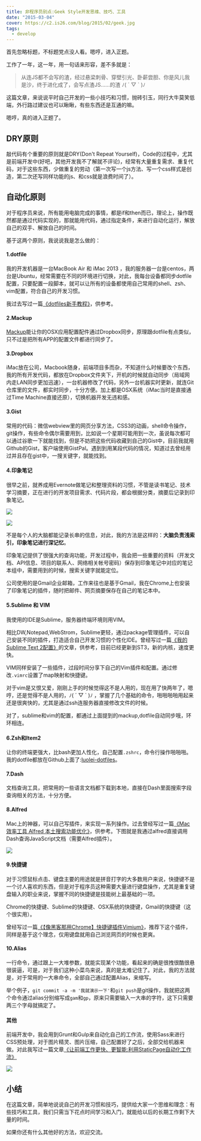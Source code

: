 ```yaml
---
title: 非程序员别点:Geek Style开发思维、技巧、工具
date: "2015-03-04"
cover: https://c2.is26.com/blog/2015/02/geek.jpg
tags:
  - develop
---
```


首先忽略标题，不标题党点没人看。嗯哼，进入正题。

工作了一年，这一年，用一句话来形容，差不多就是：

> 从连JS都不会写的渣，经过悬梁刺骨、穿壁引光、卧薪尝胆、你是风儿我是沙，终于进化成了，会写点渣JS……的渣 ﾉ( ´ ▽ \` )ﾉ

这篇文章，来说说平时自己开发的一些小技巧和习惯，抛砖引玉，同行大牛莫笑低端，外行路过建议也可以瞅瞅，有些东西还是互通的嘛。

嗯哼，真的进入正题了。

## DRY原则

敲代码有个重要的原则就是DRY(Don't Repeat Yourself)，Code的过程中，尤其是前端开发中(好吧，其他开发我不了解就不评论)，经常有大量重复需求、重复代码，对于这些东西，少做重复的劳动（第一次写一个js方法、写一个css样式是创造，第二次还写同样功能的js、和css就是浪费时间了）。

## 自动化原则

对于程序员来说，所有能用电脑完成的事情，都是if和then而已，理论上，操作既然都是通过代码实现的，那就能用代码，通过指定条件，来进行自动化运行，解放自己的双手、解放自己的时间。

基于这两个原则，我说说我是怎么做的：

#### 1.dotfile

我的开发机器是一台MacBook Air 和 iMac 2013 ，我的服务器一台是centos，两台是Ubuntu，经常需要在不同的环境进行切换，对此，我每台设备都同步dotfile配置，只要配置一段脚本，就可以让所有的设备都使用自己常用的shell、zsh、vim配置，符合自己的开发习惯。

我过去写过一篇[《dotfiles新手教程》](https://luolei.org/dotfiles-tutorial/)，供参考。

#### 2.Mackup

[Mackup](https://github.com/lra/mackup)能让你的OSX应用配置配件通过Dropbox同步，原理跟dotfile有点类似，只不过是把所有APP的配置文件都进行同步了。

#### 3.Dropbox

iMac放在公司，Macbook随身，前端项目多而杂，不知道什么时候要改个东西，我的所有开发代码，都放在Dropbox文件夹下，开机的时候就自动同步（局域网内走LAN同步更加迅速），一台机器修改了代码，另外一台机器实时更新，就连Git仓库里的文件，都实时同步，十分方便。加上都是OSX系统（iMac当时是直接通过Time Machine直接还原），切换机器开发无违和感。

#### 3.Gist

常用的代码：微信webview里的网页分享方法，CSS3的动画，shell命令操作，git操作，有些命令偶尔需要用到，比如说一个星期可能用到一次，虽说每次都可以通过谷歌一下就能找到，但是不妨把这些代码收藏到自己的Gist中，目前我就用Github的Gist，客户端使用GistPal。遇到到用某段代码的情况，知道过去曾经用过并且存在gist中，一搜关键字，就能找到。

#### 4.印象笔记

很早之前，就养成用Evernote做笔记和整理资料的习惯，不管是读书笔记、技术学习摘要，正在进行的开发项目需求、代码片段，都会根据分类，摘要后记录到印象笔记。

![](https://c2.is26.com/blog/2015/02/yxbj.png)

![](https://c2.is26.com/blog/2015/02/yxbj2.png)

不是每个人的大脑都能记录长串的信息，对此，我的方法是这样的：**大脑负责浅索引，印象笔记进行深记忆**。

印象笔记提供了很强大的查询功能，开发过程中，我会把一些重要的资料（开发文档、API信息、项目的联系人、网络相关帐号密码）保存到印象笔记中对应的笔记本组中，需要用到的时候，搜索关键字就能定位。

公司使用的是Gmail企业邮箱，工作来往也是基于Gmail，我在Chrome上也安装了印象笔记的插件，随时把邮件、网页摘要保存在自己的笔记本中。

#### 5.Sublime 和 VIM

我使用的IDE是Sublime，服务器终端环境则用VIM。

相比DW,Notepad,WebStrom，Sublime更轻，通过package管理插件，可以自己安装不同的插件，打造适合自己开发习惯的个性化IDE。曾经写过一篇[《我的Sublime Text 2配置》](https://luolei.org/sublime-text-config/)的文章，供参考，目前已经更新到ST3，新的内核，速度更快。

VIM同样安装了一些插件，过段时间分享下自己的Vim插件和配置。通过修改`.vimrc`设置了map映射和快捷键。

对于vim是又恨又爱，刚刚上手的时候觉得这不是人用的，现在用了快两年了，嗯哼，还是觉得不是人用的，ﾉ( ´ ▽ \` )ﾉ ，掌握了几个基础的命令，啪啪啪啪用起来还是很爽快的，尤其是通过ssh连服务器直接修改文件的时候。

对了，sublime和vim的配置，都通过上面提到的mackup,dotfile自动同步哦，环环相连。

#### 6.Zsh和Item2

让你的终端更强大，比bash更加人性化，自己配置`.zshrc`，命令行操作啪啪啪。我的dotfile都放在Github上面了:[luolei-dotfiles](https://github.com/foru17/luolei-dotfiles)。

#### 7.Dash

文档查询工具，把常用的一些语言文档都下载到本地，直接在Dash里面搜索字段查询相关的方法，十分方便。

#### 8.Alfred

Mac上的神器，可以自己写插件，来实现一系列操作。过去曾经写过一篇[《Mac效率工具 Alfred 本土搜索功能优化》](https://luolei.org/mac-alfred/)，供参考。下图就是我通过alfred直接调用Dash查询JavaScript文档（需要Alfred插件）。

![](https://c2.is26.com/blog/2015/02/alfred.png)

#### 9.快捷键

对于习惯鼠标点击、键盘主要的用途就是拼音打字的大多数用户来说，快捷键不是一个讨人喜欢的东西，但是对于程序员这种需要大量进行键盘操作，尤其是重复键盘输入的职业来说，掌握不同的快捷键是技能树上最基础的一项。

Chrome的快捷键、Sublime的快捷键、OSX系统的快捷键，Gmail的快捷键（这个很实用）。

曾经写过一篇[《【像黑客那用Chrome】快捷键插件Vimium》](https://luolei.org/chrome-vimium/)，推荐下这个插件，同样是基于这个理念，仅用键盘就用自己浏览网页的时候也更爽。

#### 10.Alias

一行命令，通过跟上一大堆参数，就能实现某个功能，看起来的确是很拽很酷很悬很装逼，可是，对于我们这种小菜鸟来说，真的是太难记住了。对此，我的方法就是，对于常用的一大串命令，全部自己通过配置Alias，来缩写。

举个例子，`git commit -a -m '我就演示一下'`和`git push`是git操作，我就把这两个命令通过alias分别缩写成`gam`和`gp`，原来只需要输入一大串的字符，这下只需要两三个字母就搞定了。

#### 其他

前端开发中，我会用到Grunt和Gulp来自动化自己的工作流，使用Sass来进行CSS预处理，对于图片精灵、图片压缩，自己配置好了之后，全部交给机器来做。对此我写过一篇文章[《让前端工作更快、更智能:利用StaticPage自动化工作流》](https://luolei.org/rang-qian-duan-gong-zuo-geng-kuai-geng-zhi-neng-li-yong-staticpagezi-dong-hua-gong-zuo-liu/)

![](https://file.is26.com/wp-image/2014/03/smart-with-static.jpg)

## 小结

在这篇文章，简单地说说自己的开发习惯和技巧，提供给大家一个思维和理念：有些技巧和工具，我们只需当下花点时间学习和入门，就能给以后的长期工作剩下大量的时间。

如果你还有什么其他好的方法，欢迎交流。
